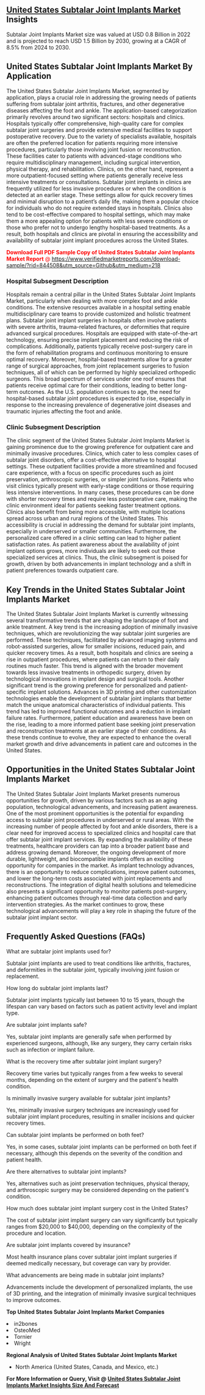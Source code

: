 <h2><a href="https://www.verifiedmarketreports.com/download-sample/?rid=844508&amp;utm_source=Github&amp;utm_medium=218" target="_blank">United States Subtalar Joint Implants Market</a> Insights</h2><p>Subtalar Joint Implants Market size was valued at USD 0.8 Billion in 2022 and is projected to reach USD 1.5 Billion by 2030, growing at a CAGR of 8.5% from 2024 to 2030.</p><p><h2>United States Subtalar Joint Implants Market By Application</h2> The United States Subtalar Joint Implants Market, segmented by application, plays a crucial role in addressing the growing needs of patients suffering from subtalar joint arthritis, fractures, and other degenerative diseases affecting the foot and ankle. The application-based categorization primarily revolves around two significant sectors: hospitals and clinics. Hospitals typically offer comprehensive, high-quality care for complex subtalar joint surgeries and provide extensive medical facilities to support postoperative recovery. Due to the variety of specialists available, hospitals are often the preferred location for patients requiring more intensive procedures, particularly those involving joint fusion or reconstruction. These facilities cater to patients with advanced-stage conditions who require multidisciplinary management, including surgical intervention, physical therapy, and rehabilitation. Clinics, on the other hand, represent a more outpatient-focused setting where patients generally receive less intensive treatments or consultations. Subtalar joint implants in clinics are frequently utilized for less invasive procedures or when the condition is detected at an earlier stage. These settings allow for quick recovery times and minimal disruption to a patient’s daily life, making them a popular choice for individuals who do not require extended stays in hospitals. Clinics also tend to be cost-effective compared to hospital settings, which may make them a more appealing option for patients with less severe conditions or those who prefer not to undergo lengthy hospital-based treatments. As a result, both hospitals and clinics are pivotal in ensuring the accessibility and availability of subtalar joint implant procedures across the United States. <p><p><span class=""><span style="color: #ff0000;"><strong>Download Full PDF Sample Copy of United States Subtalar Joint Implants Market Report</strong> @ </span><a href="https://www.verifiedmarketreports.com/download-sample/?rid=844508&amp;utm_source=Github&amp;utm_medium=218" target="_blank">https://www.verifiedmarketreports.com/download-sample/?rid=844508&amp;utm_source=Github&amp;utm_medium=218</a></span></p></p> <h3>Hospital Subsegment Description</h3> Hospitals remain a central pillar in the United States Subtalar Joint Implants Market, particularly when dealing with more complex foot and ankle conditions. The extensive resources available in a hospital setting enable multidisciplinary care teams to provide customized and holistic treatment plans. Subtalar joint implant surgeries in hospitals often involve patients with severe arthritis, trauma-related fractures, or deformities that require advanced surgical procedures. Hospitals are equipped with state-of-the-art technology, ensuring precise implant placement and reducing the risk of complications. Additionally, patients typically receive post-surgery care in the form of rehabilitation programs and continuous monitoring to ensure optimal recovery. Moreover, hospital-based treatments allow for a greater range of surgical approaches, from joint replacement surgeries to fusion techniques, all of which can be performed by highly specialized orthopedic surgeons. This broad spectrum of services under one roof ensures that patients receive optimal care for their conditions, leading to better long-term outcomes. As the U.S. population continues to age, the need for hospital-based subtalar joint procedures is expected to rise, especially in response to the increasing prevalence of degenerative joint diseases and traumatic injuries affecting the foot and ankle. <h3>Clinic Subsegment Description</h3> The clinic segment of the United States Subtalar Joint Implants Market is gaining prominence due to the growing preference for outpatient care and minimally invasive procedures. Clinics, which cater to less complex cases of subtalar joint disorders, offer a cost-effective alternative to hospital settings. These outpatient facilities provide a more streamlined and focused care experience, with a focus on specific procedures such as joint preservation, arthroscopic surgeries, or simpler joint fusions. Patients who visit clinics typically present with early-stage conditions or those requiring less intensive interventions. In many cases, these procedures can be done with shorter recovery times and require less postoperative care, making the clinic environment ideal for patients seeking faster treatment options. Clinics also benefit from being more accessible, with multiple locations spread across urban and rural regions of the United States. This accessibility is crucial in addressing the demand for subtalar joint implants, especially in underserved or smaller communities. Furthermore, the personalized care offered in a clinic setting can lead to higher patient satisfaction rates. As patient awareness about the availability of joint implant options grows, more individuals are likely to seek out these specialized services at clinics. Thus, the clinic subsegment is poised for growth, driven by both advancements in implant technology and a shift in patient preferences towards outpatient care. <h2>Key Trends in the United States Subtalar Joint Implants Market</h2> The United States Subtalar Joint Implants Market is currently witnessing several transformative trends that are shaping the landscape of foot and ankle treatment. A key trend is the increasing adoption of minimally invasive techniques, which are revolutionizing the way subtalar joint surgeries are performed. These techniques, facilitated by advanced imaging systems and robot-assisted surgeries, allow for smaller incisions, reduced pain, and quicker recovery times. As a result, both hospitals and clinics are seeing a rise in outpatient procedures, where patients can return to their daily routines much faster. This trend is aligned with the broader movement towards less invasive treatments in orthopedic surgery, driven by technological innovations in implant design and surgical tools. Another significant trend is the growing preference for personalized and patient-specific implant solutions. Advances in 3D printing and other customization technologies enable the development of subtalar joint implants that better match the unique anatomical characteristics of individual patients. This trend has led to improved functional outcomes and a reduction in implant failure rates. Furthermore, patient education and awareness have been on the rise, leading to a more informed patient base seeking joint preservation and reconstruction treatments at an earlier stage of their conditions. As these trends continue to evolve, they are expected to enhance the overall market growth and drive advancements in patient care and outcomes in the United States. <h2>Opportunities in the United States Subtalar Joint Implants Market</h2> The United States Subtalar Joint Implants Market presents numerous opportunities for growth, driven by various factors such as an aging population, technological advancements, and increasing patient awareness. One of the most prominent opportunities is the potential for expanding access to subtalar joint procedures in underserved or rural areas. With the increasing number of people affected by foot and ankle disorders, there is a clear need for improved access to specialized clinics and hospital care that offer subtalar joint implant services. By expanding the availability of these treatments, healthcare providers can tap into a broader patient base and address growing demand. Moreover, the ongoing development of more durable, lightweight, and biocompatible implants offers an exciting opportunity for companies in the market. As implant technology advances, there is an opportunity to reduce complications, improve patient outcomes, and lower the long-term costs associated with joint replacements and reconstructions. The integration of digital health solutions and telemedicine also presents a significant opportunity to monitor patients post-surgery, enhancing patient outcomes through real-time data collection and early intervention strategies. As the market continues to grow, these technological advancements will play a key role in shaping the future of the subtalar joint implant sector. <h2>Frequently Asked Questions (FAQs)</h2> <p>What are subtalar joint implants used for?</p> <p>Subtalar joint implants are used to treat conditions like arthritis, fractures, and deformities in the subtalar joint, typically involving joint fusion or replacement.</p> <p>How long do subtalar joint implants last?</p> <p>Subtalar joint implants typically last between 10 to 15 years, though the lifespan can vary based on factors such as patient activity level and implant type.</p> <p>Are subtalar joint implants safe?</p> <p>Yes, subtalar joint implants are generally safe when performed by experienced surgeons, although, like any surgery, they carry certain risks such as infection or implant failure.</p> <p>What is the recovery time after subtalar joint implant surgery?</p> <p>Recovery time varies but typically ranges from a few weeks to several months, depending on the extent of surgery and the patient's health condition.</p> <p>Is minimally invasive surgery available for subtalar joint implants?</p> <p>Yes, minimally invasive surgery techniques are increasingly used for subtalar joint implant procedures, resulting in smaller incisions and quicker recovery times.</p> <p>Can subtalar joint implants be performed on both feet?</p> <p>Yes, in some cases, subtalar joint implants can be performed on both feet if necessary, although this depends on the severity of the condition and patient health.</p> <p>Are there alternatives to subtalar joint implants?</p> <p>Yes, alternatives such as joint preservation techniques, physical therapy, and arthroscopic surgery may be considered depending on the patient's condition.</p> <p>How much does subtalar joint implant surgery cost in the United States?</p> <p>The cost of subtalar joint implant surgery can vary significantly but typically ranges from $20,000 to $40,000, depending on the complexity of the procedure and location.</p> <p>Are subtalar joint implants covered by insurance?</p> <p>Most health insurance plans cover subtalar joint implant surgeries if deemed medically necessary, but coverage can vary by provider.</p> <p>What advancements are being made in subtalar joint implants?</p> <p>Advancements include the development of personalized implants, the use of 3D printing, and the integration of minimally invasive surgical techniques to improve outcomes.</p> </p><p><strong>Top United States Subtalar Joint Implants Market Companies</strong></p><div data-test-id=""><p><li> in2bones</li><li> OsteoMed</li><li> Tornier</li><li> Wright</li></p><div><strong>Regional Analysis of&nbsp;United States Subtalar Joint Implants Market</strong></div><ul><li dir="ltr"><p dir="ltr">North America&nbsp;(United States, Canada, and Mexico, etc.)</p></li></ul><p><strong>For More Information or Query, Visit @&nbsp;</strong><strong><a href="https://www.verifiedmarketreports.com/product/subtalar-joint-implants-market/?utm_source=Github&amp;utm_medium=218" target="_blank">United States Subtalar Joint Implants Market Insights Size And Forecast</a></strong></p></div>
